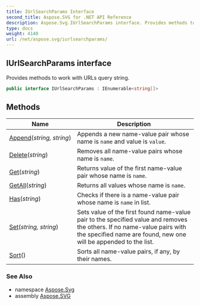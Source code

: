 ```yaml
---
title: IUrlSearchParams Interface
second_title: Aspose.SVG for .NET API Reference
description: Aspose.Svg.IUrlSearchParams interface. Provides methods to work with URLs query string
type: docs
weight: 4140
url: /net/aspose.svg/iurlsearchparams/
---
```

## IUrlSearchParams interface

Provides methods to work with URLs query string.

```csharp
public interface IUrlSearchParams : IEnumerable<string[]>
```

## Methods

| Name | Description |
| --- | --- |
| [Append](../../aspose.svg/iurlsearchparams/append/)(*string, string*) | Appends a new name-value pair whose name is `name` and value is `value`. |
| [Delete](../../aspose.svg/iurlsearchparams/delete/)(*string*) | Removes all name-value pairs whose name is `name`. |
| [Get](../../aspose.svg/iurlsearchparams/get/)(*string*) | Returns value of the first name-value pair whose name is `name`. |
| [GetAll](../../aspose.svg/iurlsearchparams/getall/)(*string*) | Returns all values whose name is `name`. |
| [Has](../../aspose.svg/iurlsearchparams/has/)(*string*) | Checks if there is a name-value pair whose name is `name` in list. |
| [Set](../../aspose.svg/iurlsearchparams/set/)(*string, string*) | Sets value of the first found name-value pair to the specified value and removes the others. If no name-value pairs with the specified name are found, new one will be appended to the list. |
| [Sort](../../aspose.svg/iurlsearchparams/sort/)() | Sorts all name-value pairs, if any, by their names. |

### See Also

* namespace [Aspose.Svg](../../aspose.svg/)
* assembly [Aspose.SVG](../../)
